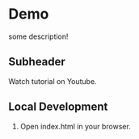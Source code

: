 # Demo

some description!

## Subheader


Watch tutorial on Youtube.

## Local Development

1. Open index.html in your browser.

